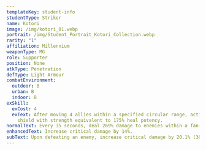 ```yaml
---
templateKey: student-info
studentType: Striker
name: Kotori
image: /img/kotori_01.webp
portrait: /img/Student_Portrait_Kotori_Collection.webp
rarity: "1"
affiliation: Millennium
weaponType: MG
role: Supporter
position: None
atkType: Penetration
defType: Light Armour
combatEnvironment:
  outdoor: B
  urban: B
  indoor: B
exSkill:
  exCost: 4
  exText: After moving 4 allies within a specified circular range, activate a
    shield with strength equivalent to 175% heal potency.
normalText: Every 35 seconds, deal 269% damage to enemies within a fan-shaped area.
enhancedText: Increase critical damage by 14%.
subText: Upon defeating an enemy, increase critical damage by 20.1% (30 sec).
---
```

